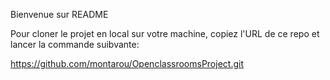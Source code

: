 Bienvenue sur README

Pour cloner le projet en local sur votre machine, copiez l'URL de ce repo et lancer la commande suibvante:

https://github.com/montarou/OpenclassroomsProject.git

